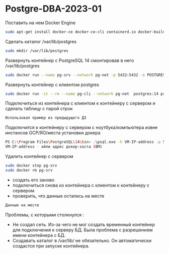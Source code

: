 # Postgre-DBA-2023-01

Поставить на нем Docker Engine

```sh
sudo apt-get install docker-ce docker-ce-cli containerd.io docker-buildx-plugin docker-compose-plugin
```
Сделать каталог /var/lib/postgres
```sh
sudo mkdir /var/lib/postgres
```
Развернуть контейнер с PostgreSQL 14 смонтировав в него /var/lib/postgres
```sh
sudo docker run --name pg-srv --network pg-net -p 5432:5432 -e POSTGRES_PASSWORD=Password -v /var/lib/postgres:/var/lib/postgresql/data -d postgres:14
```
Развернуть контейнер с клиентом postgres
```sh
sudo docker run -it --rm --name pg-cli --network pg-net  postgres:14 psql -h pg-srv -U postgres
```
Подключиться из контейнера с клиентом к контейнеру с сервером и сделать
таблицу с парой строк
```sh
Использовал пример из предыдущего ДЗ
```
Подключится к контейнеру с сервером с ноутбука/компьютера извне инстансов GCP/ЯО/места установки докера
```sh
PS C:\Program Files\PostgreSQL\14\bin> .\psql.exe -h VM-IP-address -p 5432 -U postgres
VM-IP-address - айпи адрес докер-хоста (ВМ)
```
Удалить контейнер с сервером
```sh
sudo docker stop pg-srv
sudo docker rm pg-srv
```
- создать его заново
- подключиться снова из контейнера с клиентом к контейнеру с сервером
- проверить, что данные остались на месте
```sh
Данные на месте
```

Проблемы, с которыми столкнулся :

- Не создал сеть. Из-за чего не мог создать временный контейнер для подключения к серверу БД. Была проблема с разрешением имени контейнера с БД.
- Создавать каталог в /var/lib/ не обязательно. Он автоматически создастся при запуске контейнера.